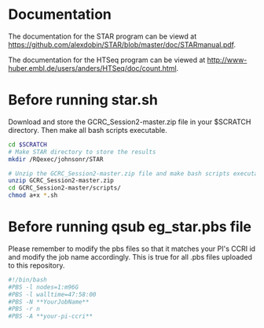 # Documentation
The documentation for the STAR program can be viewd at https://github.com/alexdobin/STAR/blob/master/doc/STARmanual.pdf. 

The documentation for the HTSeq program can be viewed at http://www-huber.embl.de/users/anders/HTSeq/doc/count.html.

# Before running star.sh
Download and store the GCRC_Session2-master.zip file in your $SCRATCH directory. Then make all bash scripts executable.

```bash
cd $SCRATCH
# Make STAR directory to store the results
mkdir /RQexec/johnsonr/STAR

# Unzip the GCRC_Session2-master.zip file and make bash scripts executable
unzip GCRC_Session2-master.zip
cd GCRC_Session2-master/scripts/
chmod a+x *.sh

```
# Before running qsub eg_star.pbs file
Please remember to modify the pbs files so that it matches your PI's CCRI id and modify the job name accordingly.
This is true for all .pbs files uploaded to this repository.

```bash
#!/bin/bash
#PBS -l nodes=1:m96G
#PBS -l walltime=47:58:00
#PBS -N **YourJobName**
#PBS -r n
#PBS -A **your-pi-ccri**
```
